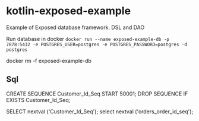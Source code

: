 # kotlin-exposed-example
Example of Exposed database framework. DSL and DAO 


Run database in docker `docker run --name exposed-example-db -p 7878:5432 -e POSTGRES_USER=postgres -e POSTGRES_PASSWORD=postgres -d postgres`

docker rm -f exposed-example-db

##  Sql
CREATE SEQUENCE Customer_Id_Seq START 50001;
DROP SEQUENCE IF EXISTS Customer_Id_Seq;


SELECT nextval ('Customer_Id_Seq');
select nextval ('orders_order_id_seq');